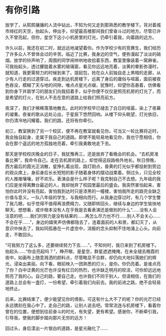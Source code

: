 # 有你引路

 

放学了，从熙熙攘攘的人流中钻出，不知为何又走到那熟悉的教学楼下。背对着城市绯红的天空，抬起头，伸出手，仰望最高楼那间我们曾奋斗过的地方。尽管已许久不曾亮起，但你，星空下这小小机房里的灯光，仍牵引着我，向着路的远方。

许久以前，我还在初二时，就远远地凝望着你。作为学校少有的竞赛生，我们经历了许多众人不曾体会过的辛苦。临近了比赛，我身边的空气，便弥漫起了淡淡的硝烟。放学的铃声响了，周围的同学闹哄哄地收拾着东西，教室里像装着一窝麻雀。可我抬起头，透过朦胧着水雾的玻璃窗，看见你远远地亮着，淡黄的晕影弥漫时，就知道，我更需努力的时候到来了。提起包，抢在众人前独自走上黑暗的走廊，从少有人行走的过道穿过。疾走到达机房楼下，远离了身后的庸俗与喧嚣，面前被夜色吞没，模糊了天与地的间隙，唯点点星光点缀，犹豫时，仰望你高悬着，仿佛看到你身下并肩学习的朋友们向我招着手，似乎你便不仅仅是照亮机房的灯光了，而是希望的灯火，在别人不去在意的道路上给我们照亮前方。

夜深了，我们才稀稀落落地散去。此时的学校早已褪去了白日的喧嚣，染上了夜幕的凝重。夜雀的歌从远处沁出，于星辰下悠然回响。从楼下仰头眺望，灯光依旧，你仍清冷地闪耀着。我们的路，还将有你牵引。

初三，教室换到了另一个校区，便不再在教室就看见你。可当又一轮比赛将近时，我会独自起身，走属于我自己的道路。即使不能轻易地看见你，我也宁愿相信，你会在那个遥远的地方孤独地亮着，牵引我勇敢地走下去。

那天是学校校庆晚会的日子，我犹豫再三，还是放弃了看晚会的机会。“去机房准备比赛”，我命令自己。走在去机房的路上，却觉得这段路格外地长。秋日傍晚，西方最后的霞光正消散，星挣扎着出现，路灯刚点，昏黄的灯光似乎都投射到旁边的观众席上，身前身后长长短短的影子随着身体的摆动战栗着。侧过头，只见全校的人推推嚷嚷，好不欢乐。表演会是什么样子呢？我克制自己不去想。九年级的我们应是坐得离舞台最近的人，我却抛弃了校园里最后的盛会。我突然害怕起来，害怕你此时并没有亮起，害怕我到达时只是漆黑的一幢楼，害怕我所走的路完全缺乏价值与意义。一队八年级的学生，与我相向而行。从我身边穿过时，有几个学生瞥了我几眼，似乎觉得不值得再浪费精力，又随即转回头，继续与身边的学生愉快地聊天。想想看，或许根本没有人在乎我是去看表演还是做别的什么“……没有人会注意的吧……我们的努力是没有结果的……再怎么尽力也不行……别人不会关心……不会在乎……”，身边的嬉笑声仿佛都隐去了，连着面前的人和景，都幻灭了，从意识中抹去了，我如同孤悬在一片虚空中，消极的念头抑制不住地涌上心头。向前走，不敢回头。

“可我努力了这么多，还要继续努力下去……”。不知何时，我已来到了机房楼下。抬起头……“你会亮起吗？”，睁开眼，是星空，群星遮遮掩掩，在未全褪去晚霞的夜中，如画布上随意溅洒的颜料点，尽管略显不合群，却仍向大地抖落她们的辉光，浸染出美丽。向下看，眼前映入一团熟悉的灯火，是你。你仍亮着。是谁点亮了你？白中泛黄的光芒也许没有红日的热烈，也许缺乏明月的皎洁，可你却远远地照亮了我的心。自己的路，要自己走。也许我们不同于别人，但请相信，在我们的道路上总会有一盏灯，一份希望，牵引着我们向前去。我的前进之路，绝不会轻易地终止。

后来，比赛结束了，便少能望见你的倩影。可这有什么大不了的呢？你的光芒已经永远镌刻在我心中了。走自己的路，让别人说去吧。常常流连与机房楼下，看着你曾在的位置，便想到往前奋斗的时光，有失望，更有希望。感谢你，不断牵引我，引导我，使我的脚步踏向那片无穷的远方！

回过头，身后漾出一片银白的道路，是星光融化了……

